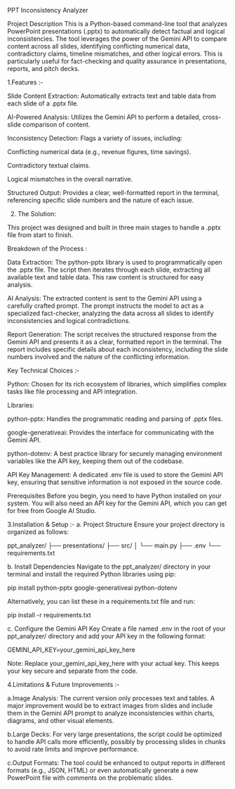 PPT Inconsistency Analyzer


Project Description
This is a Python-based command-line tool that analyzes PowerPoint presentations (.pptx) to automatically detect factual and logical inconsistencies. The tool leverages the power of the Gemini API to compare content across all slides, identifying conflicting numerical data, contradictory claims, timeline mismatches, and other logical errors. This is particularly useful for fact-checking and quality assurance in presentations, reports, and pitch decks.

1.Features :-

Slide Content Extraction: Automatically extracts text and table data from each slide of a .pptx file.

AI-Powered Analysis: Utilizes the Gemini API to perform a detailed, cross-slide comparison of content.

Inconsistency Detection: Flags a variety of issues, including:

Conflicting numerical data (e.g., revenue figures, time savings).

Contradictory textual claims.

Logical mismatches in the overall narrative.

Structured Output: Provides a clear, well-formatted report in the terminal, referencing specific slide numbers and the nature of each issue.

2. The Solution:
   
This project was designed and built in three main stages to handle a .pptx file from start to finish.

Breakdown of the Process :

Data Extraction: The python-pptx library is used to programmatically open the .pptx file. The script then iterates through each slide, extracting all available text and table data. This raw content is structured for easy analysis.

AI Analysis: The extracted content is sent to the Gemini API using a carefully crafted prompt. The prompt instructs the model to act as a specialized fact-checker, analyzing the data across all slides to identify inconsistencies and logical contradictions.

Report Generation: The script receives the structured response from the Gemini API and presents it as a clear, formatted report in the terminal. The report includes specific details about each inconsistency, including the slide numbers involved and the nature of the conflicting information.

Key Technical Choices :- 

Python: Chosen for its rich ecosystem of libraries, which simplifies complex tasks like file processing and API integration.

Libraries:

python-pptx: Handles the programmatic reading and parsing of .pptx files.

google-generativeai: Provides the interface for communicating with the Gemini API.

python-dotenv: A best practice library for securely managing environment variables like the API key, keeping them out of the codebase.

API Key Management: A dedicated .env file is used to store the Gemini API key, ensuring that sensitive information is not exposed in the source code.

Prerequisites
Before you begin, you need to have Python installed on your system. You will also need an API key for the Gemini API, which you can get for free from Google AI Studio.

3.Installation & Setup :- 
a. Project Structure
Ensure your project directory is organized as follows:

ppt_analyzer/
├── presentations/
├── src/
│   └── main.py
├── .env
└── requirements.txt

b. Install Dependencies
Navigate to the ppt_analyzer/ directory in your terminal and install the required Python libraries using pip:

pip install python-pptx google-generativeai python-dotenv

Alternatively, you can list these in a requirements.txt file and run:

pip install -r requirements.txt

c. Configure the Gemini API Key
Create a file named .env in the root of your ppt_analyzer/ directory and add your API key in the following format:

GEMINI_API_KEY=your_gemini_api_key_here

Note: Replace your_gemini_api_key_here with your actual key. This keeps your key secure and separate from the code.



4.Limitations & Future Improvements :- 


a.Image Analysis: The current version only processes text and tables. A major improvement would be to extract images from slides and include them in the Gemini API prompt to analyze inconsistencies within charts, diagrams, and other visual elements.

b.Large Decks: For very large presentations, the script could be optimized to handle API calls more efficiently, possibly by processing slides in chunks to avoid rate limits and improve performance.

c.Output Formats: The tool could be enhanced to output reports in different formats (e.g., JSON, HTML) or even automatically generate a new PowerPoint file with comments on the problematic slides.

